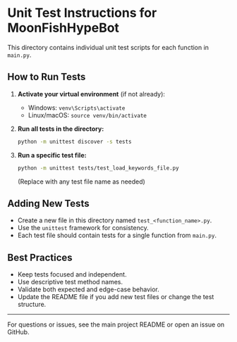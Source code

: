# Unit Test Instructions for MoonFishHypeBot

This directory contains individual unit test scripts for each function in `main.py`.

## How to Run Tests

1. **Activate your virtual environment** (if not already):
   - Windows: `venv\Scripts\activate`
   - Linux/macOS: `source venv/bin/activate`

2. **Run all tests in the directory:**

   ```bash
   python -m unittest discover -s tests
   ```

3. **Run a specific test file:**

   ```bash
   python -m unittest tests/test_load_keywords_file.py
   ```

   (Replace with any test file name as needed)

## Adding New Tests

- Create a new file in this directory named `test_<function_name>.py`.
- Use the `unittest` framework for consistency.
- Each test file should contain tests for a single function from `main.py`.

## Best Practices

- Keep tests focused and independent.
- Use descriptive test method names.
- Validate both expected and edge-case behavior.
- Update the README file if you add new test files or change the test structure.

---

For questions or issues, see the main project README or open an issue on GitHub.
